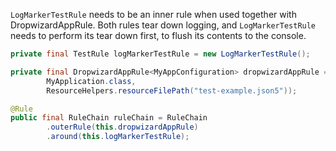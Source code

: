`LogMarkerTestRule` needs to be an inner rule when used together with DropwizardAppRule. Both rules tear down logging, and `LogMarkerTestRule` needs to perform its tear down first, to flush its contents to the console.

```java
private final TestRule logMarkerTestRule = new LogMarkerTestRule();

private final DropwizardAppRule<MyAppConfiguration> dropwizardAppRule = new DropwizardAppRule<>(
        MyApplication.class,
        ResourceHelpers.resourceFilePath("test-example.json5"));

@Rule
public final RuleChain ruleChain = RuleChain
        .outerRule(this.dropwizardAppRule)
        .around(this.logMarkerTestRule);
```

